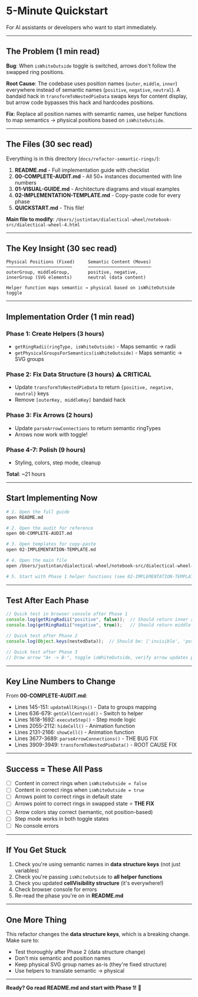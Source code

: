 # 5-Minute Quickstart

For AI assistants or developers who want to start immediately.

---

## The Problem (1 min read)

**Bug**: When `isWhiteOutside` toggle is switched, arrows don't follow the swapped ring positions.

**Root Cause**: The codebase uses position names (`outer`, `middle`, `inner`) everywhere instead of semantic names (`positive`, `negative`, `neutral`). A bandaid hack in `transformToNestedPieData` swaps keys for content display, but arrow code bypasses this hack and hardcodes positions.

**Fix**: Replace all position names with semantic names, use helper functions to map semantics → physical positions based on `isWhiteOutside`.

---

## The Files (30 sec read)

Everything is in this directory (`docs/refactor-semantic-rings/`):

1. **README.md** - Full implementation guide with checklist
2. **00-COMPLETE-AUDIT.md** - All 50+ instances documented with line numbers
3. **01-VISUAL-GUIDE.md** - Architecture diagrams and visual examples
4. **02-IMPLEMENTATION-TEMPLATE.md** - Copy-paste code for every phase
5. **QUICKSTART.md** - This file!

**Main file to modify**: `/Users/justintan/dialectical-wheel/notebook-src/dialectical-wheel-4.html`

---

## The Key Insight (30 sec read)

```
Physical Positions (Fixed)     Semantic Content (Moves)
─────────────────────────      ────────────────────────
outerGroup, middleGroup,       positive, negative,
innerGroup (SVG elements)      neutral (data content)

Helper function maps semantic → physical based on isWhiteOutside toggle
```

---

## Implementation Order (1 min read)

### Phase 1: Create Helpers (3 hours)
- `getRingRadii(ringType, isWhiteOutside)` - Maps semantic → radii
- `getPhysicalGroupsForSemantics(isWhiteOutside)` - Maps semantic → SVG groups

### Phase 2: Fix Data Structure (3 hours) ⚠️ CRITICAL
- Update `transformToNestedPieData` to return `{positive, negative, neutral}` keys
- Remove `[outerKey, middleKey]` bandaid hack

### Phase 3: Fix Arrows (2 hours)
- Update `parseArrowConnections` to return semantic ringTypes
- Arrows now work with toggle!

### Phase 4-7: Polish (9 hours)
- Styling, colors, step mode, cleanup

**Total**: ~21 hours

---

## Start Implementing Now

```bash
# 1. Open the full guide
open README.md

# 2. Open the audit for reference
open 00-COMPLETE-AUDIT.md

# 3. Open templates for copy-paste
open 02-IMPLEMENTATION-TEMPLATE.md

# 4. Open the main file
open /Users/justintan/dialectical-wheel/notebook-src/dialectical-wheel-4.html

# 5. Start with Phase 1 helper functions (see 02-IMPLEMENTATION-TEMPLATE.md)
```

---

## Test After Each Phase

```javascript
// Quick test in browser console after Phase 1
console.log(getRingRadii("positive", false));  // Should return inner radii
console.log(getRingRadii("negative", true));   // Should return middle radii

// Quick test after Phase 2
console.log(Object.keys(nestedData));  // Should be: ['invisible', 'positive', 'negative', 'neutral']

// Quick test after Phase 3
// Draw arrow "A+ -> B-", toggle isWhiteOutside, verify arrow updates position
```

---

## Key Line Numbers to Change

From **00-COMPLETE-AUDIT.md**:

- Lines 145-151: `updateAllRings()` - Data to groups mapping
- Lines 636-679: `getCellCentroid()` - Switch to helper
- Lines 1618-1692: `executeStep()` - Step mode logic
- Lines 2055-2112: `hideCell()` - Animation function
- Lines 2131-2166: `showCell()` - Animation function
- Lines 3677-3689: `parseArrowConnections()` - THE BUG FIX
- Lines 3909-3949: `transformToNestedPieData()` - ROOT CAUSE FIX

---

## Success = These All Pass

- [ ] Content in correct rings when `isWhiteOutside = false`
- [ ] Content in correct rings when `isWhiteOutside = true`
- [ ] Arrows point to correct rings in default state
- [ ] Arrows point to correct rings in swapped state ⭐ **THE FIX**
- [ ] Arrow colors stay correct (semantic, not position-based)
- [ ] Step mode works in both toggle states
- [ ] No console errors

---

## If You Get Stuck

1. Check you're using semantic names in **data structure keys** (not just variables)
2. Check you're passing `isWhiteOutside` to **all helper functions**
3. Check you updated **cellVisibility structure** (it's everywhere!)
4. Check browser console for errors
5. Re-read the phase you're on in **README.md**

---

## One More Thing

This refactor changes the **data structure keys**, which is a breaking change. Make sure to:

- Test thoroughly after Phase 2 (data structure change)
- Don't mix semantic and position names
- Keep physical SVG group names as-is (they're fixed structure)
- Use helpers to translate semantic → physical

---

**Ready? Go read README.md and start with Phase 1!** 🚀

